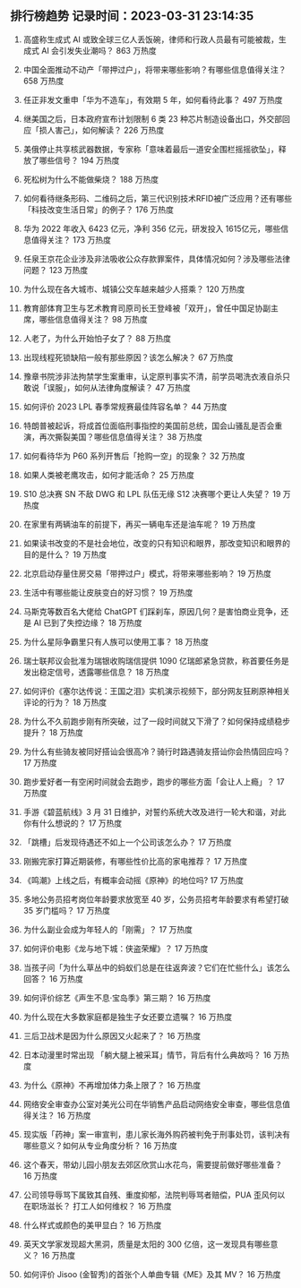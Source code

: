 
## 排行榜趋势 记录时间：2023-03-31 23:14:35
  
  1. 高盛称生成式 AI 或致全球三亿人丢饭碗，律师和行政人员最有可能被裁，生成式 AI 会引发失业潮吗？ 863 万热度
    
  2. 中国全面推动不动产「带押过户」，将带来哪些影响？有哪些信息值得关注？ 658 万热度
    
  3. 任正非发文重申「华为不造车」，有效期 5 年，如何看待此事？ 497 万热度
    
  4. 继美国之后，日本政府宣布计划限制 6 类 23 种芯片制造设备出口，外交部回应「损人害己」，如何解读？ 226 万热度
    
  5. 美俄停止共享核武器数据，专家称「意味着最后一道安全围栏摇摇欲坠」，释放了哪些信号？ 194 万热度
    
  6. 死松树为什么不能做柴烧？ 188 万热度
    
  7. 如何看待继条形码、二维码之后，第三代识别技术RFID被广泛应用？还有哪些「科技改变生活日常」的例子？ 176 万热度
    
  8. 华为 2022 年收入 6423 亿元，净利 356 亿元，研发投入 1615亿元，哪些信息值得关注？ 173 万热度
    
  9. 任泉王京花企业涉及非法吸收公众存款罪案件，具体情况如何？涉及哪些法律问题？ 123 万热度
    
  10. 为什么现在各大城市、城镇公交车越来越少人搭乘？ 120 万热度
    
  11. 教育部体育卫生与艺术教育司原司长王登峰被「双开」，曾任中国足协副主席，哪些信息值得关注？ 98 万热度
    
  12. 人老了，为什么开始怕子女了？ 88 万热度
    
  13. 出现线程死锁缺陷一般有那些原因？该怎么解决？ 67 万热度
    
  14. 豫章书院涉非法拘禁学生案重审，认定原判事实不清，前学员喝洗衣液自杀只敢说「误服」，如何从法律角度解读？ 47 万热度
    
  15. 如何评价 2023 LPL 春季常规赛最佳阵容名单？ 44 万热度
    
  16. 特朗普被起诉，将成首位面临刑事指控的美国前总统，国会山骚乱是否会重演，再次撕裂美国？哪些信息值得关注？ 38 万热度
    
  17. 如何看待华为 P60 系列开售后「抢购一空」的现象？ 32 万热度
    
  18. 如果人类被老鹰攻击，如何才能活命？ 25 万热度
    
  19. S10 总决赛 SN 不敌 DWG 和 LPL 队伍无缘 S12 决赛哪个更让人失望？ 19 万热度
    
  20. 在家里有两辆油车的前提下，再买一辆电车还是油车呢？ 19 万热度
    
  21. 如果读书改变的不是社会地位，改变的只有知识和眼界，那改变知识和眼界的目的是什么？ 19 万热度
    
  22. 北京启动存量住房交易「带押过户」模式，将带来哪些影响？ 19 万热度
    
  23. 生活中有哪些能让皮肤变白的好习惯？ 19 万热度
    
  24. 马斯克等数百名大佬给 ChatGPT 们踩刹车，原因几何？是害怕商业竞争，还是 AI 已到了失控边缘？ 18 万热度
    
  25. 为什么星际争霸里只有人族可以使用工事？ 18 万热度
    
  26. 瑞士联邦议会批准为瑞银收购瑞信提供 1090 亿瑞郎紧急贷款，称首要任务是发出稳定信号，透露哪些信息？ 18 万热度
    
  27. 如何评价《塞尔达传说：王国之泪》实机演示视频下，部分网友狂刷原神相关评论的行为？ 18 万热度
    
  28. 为什么不久前跑步刚有所突破，过了一段时间就又下滑了？如何保持成绩稳步提升？ 18 万热度
    
  29. 为什么有些骑友被同好搭讪会很高冷？骑行时路遇骑友搭讪你会热情回应吗？ 17 万热度
    
  30. 跑步爱好者一有空闲时间就会去跑步，跑步的哪些方面「会让人上瘾」？ 17 万热度
    
  31. 手游《碧蓝航线》3 月 31 日维护，对誓约系统大改及进行一轮大和谐，对此你有什么想说的？ 17 万热度
    
  32. 「跳槽」后发现待遇还不如上一个公司该怎么办？ 17 万热度
    
  33. 刚搬完家打算近期装修，有哪些性价比高的家电推荐？ 17 万热度
    
  34. 《鸣潮》上线之后，有概率会动摇《原神》的地位吗? 17 万热度
    
  35. 多地公务员招考岗位年龄要求放宽至 40 岁，公务员招考年龄要求有希望打破 35 岁门槛吗？ 17 万热度
    
  36. 为什么副业会成为年轻人的「刚需」？ 17 万热度
    
  37. 如何评价电影《龙与地下城：侠盗荣耀》？ 17 万热度
    
  38. 当孩子问「为什么草丛中的蚂蚁们总是在往返奔波？它们在忙些什么」该怎么回答？ 16 万热度
    
  39. 如何评价综艺《声生不息·宝岛季》第三期？ 16 万热度
    
  40. 为什么现在大多数家庭都是独生子女还要立遗嘱？ 16 万热度
    
  41. 三后卫战术是因为什么原因又火起来了？ 16 万热度
    
  42. 日本动漫里时常出现 「躺大腿上被采耳」情节，背后有什么典故吗？ 16 万热度
    
  43. 为什么《原神》不再增加体力条上限了？ 16 万热度
    
  44. 网络安全审查办公室对美光公司在华销售产品启动网络安全审查，哪些信息值得关注？ 16 万热度
    
  45. 现实版「药神」案一审宣判，患儿家长海外购药被判免于刑事处罚，该判决有哪些意义？如何从专业角度分析？ 16 万热度
    
  46. 这个春天，带幼儿园小朋友去郊区欣赏山水花鸟，需要提前做好哪些准备？ 16 万热度
    
  47. 公司领导辱骂下属致其自残、重度抑郁，法院判辱骂者赔偿，PUA 歪风何以在职场滋长？ 打工人如何维权？ 16 万热度
    
  48. 什么样式或颜色的美甲显白？ 16 万热度
    
  49. 英天文学家发现超大黑洞，质量是太阳的 300 亿倍，这一发现具有哪些意义？ 16 万热度
    
  50. 如何评价 Jisoo (金智秀)的首张个人单曲专辑《ME》及其 MV？ 16 万热度
    